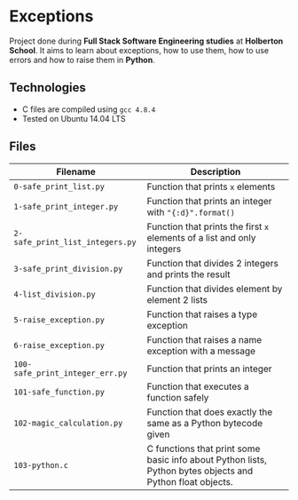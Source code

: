 # Exceptions

Project done during **Full Stack Software Engineering studies** at **Holberton School**. It aims to learn about exceptions, how to use them, how to use errors and how to raise them in **Python**.

## Technologies

- C files are compiled using `gcc 4.8.4`
- Tested on Ubuntu 14.04 LTS

## Files

| Filename                        | Description                                                                                               |
| ------------------------------- | --------------------------------------------------------------------------------------------------------- |
| `0-safe_print_list.py`          | Function that prints `x` elements                                                                         |
| `1-safe_print_integer.py`       | Function that prints an integer with `"{:d}".format()`                                                    |
| `2-safe_print_list_integers.py` | Function that prints the first `x` elements of a list and only integers                                   |
| `3-safe_print_division.py`      | Function that divides 2 integers and prints the result                                                    |
| `4-list_division.py`            | Function that divides element by element 2 lists                                                          |
| `5-raise_exception.py`          | Function that raises a type exception                                                                     |
| `6-raise_exception.py`          | Function that raises a name exception with a message                                                      |
| `100-safe_print_integer_err.py` | Function that prints an integer                                                                           |
| `101-safe_function.py`          | Function that executes a function safely                                                                  |
| `102-magic_calculation.py`      | Function that does exactly the same as a Python bytecode given                                            |
| `103-python.c`                  | C functions that print some basic info about Python lists, Python bytes objects and Python float objects. |

